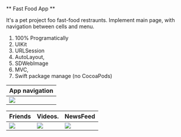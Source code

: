 ** Fast Food App **

It's a pet project foo fast-food restraunts. Implement main page, with navigation between cells and menu.

1. 100% Programatically
2. UIKit
3. URLSession
4. AutoLayout,
5. SDWebImage
6. MVC,
7. Swift package manage (no CocoaPods)

| App navigation        |
|-----------------------|
| ![](filename)     |

| Friends               | Videos.              |   NewsFeed           |
| ----------------------| ---------------------|----------------------|
| ![](filename)         | ![](filename)        | ![](filename)        |
